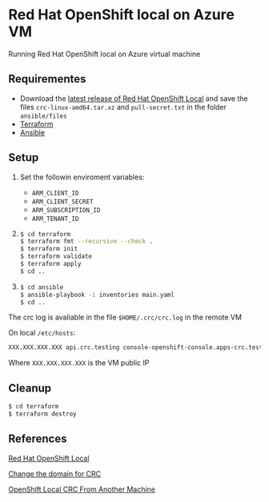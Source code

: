 # Red Hat OpenShift local on Azure VM

Running Red Hat OpenShift local on Azure virtual machine 

## Requirementes

* Download the [latest release of Red Hat OpenShift Local](https://console.redhat.com/openshift/create/local) and save the files `crc-linux-amd64.tar.xz` and `pull-secret.txt` in the folder `ansible/files`
* [Terraform](https://www.terraform.io/)
* [Ansible](https://www.ansible.com/)

## Setup

1. Set the followin enviroment variables:
   - `ARM_CLIENT_ID`
   - `ARM_CLIENT_SECRET`
   - `ARM_SUBSCRIPTION_ID`
   - `ARM_TENANT_ID`

2. ```bash
   $ cd terraform
   $ terraform fmt --recursive --check .
   $ terraform init
   $ terraform validate
   $ terraform apply
   $ cd ..
   ```
2. ```bash
   $ cd ansible
   $ ansible-playbook -i inventories main.yaml
   $ cd ..
   ```

The crc log is avaliable in the file `$HOME/.crc/crc.log` in the remote VM

On local `/etc/hosts`:

```bash
XXX.XXX.XXX.XXX api.crc.testing console-openshift-console.apps-crc.testing default-route-openshift-image-registry.apps-crc.testing oauth-openshift.apps-crc.testing
```
Where `XXX.XXX.XXX.XXX` is the VM public IP

## Cleanup 

```bash
$ cd terraform
$ terraform destroy 
```

## References

[Red Hat OpenShift Local](https://docs.redhat.com/en/documentation/red_hat_openshift_local)

[Change the domain for CRC](https://github.com/crc-org/crc/wiki/Change-the-domain-for-CRC)

[OpenShift Local CRC From Another Machine](https://akos.ma/blog/openshift-local-crc-from-another-machine/)
